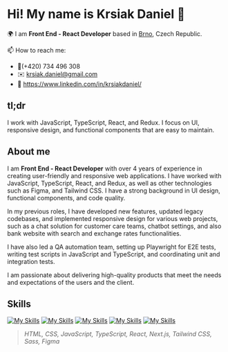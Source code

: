 # Hi! My name is Krsiak Daniel 👋

🌍 I am **Front End - React Developer** based in [Brno](https://maps.app.goo.gl/c4RBRzGN59uksowh8), Czech Republic.

📫 How to reach me:

- 📱(+420) 734 496 308
- ✉️ krsiak.daniel@gmail.com
- 💬 <https://www.linkedin.com/in/krsiakdaniel/>

## tl;dr
I work with JavaScript, TypeScript, React, and Redux. I focus on UI, responsive design, and functional components that are easy to maintain.

## About me

I am **Front End - React Developer** with over 4 years of experience in creating user-friendly and responsive web applications. I have worked with JavaScript, TypeScript, React, and Redux, as well as other technologies such as Figma, and Tailwind CSS. I have a strong background in UI design, functional components, and code quality.

In my previous roles, I have developed new features, updated legacy codebases, and implemented responsive design for various web projects, such as a chat solution for customer care teams, chatbot settings, and also bank website with search and exchange rates functionalities. 

I have also led a QA automation team, setting up Playwright for E2E tests, writing test scripts in JavaScript and TypeScript, and coordinating unit and integration tests. 

I am passionate about delivering high-quality products that meet the needs and expectations of the users and the client.

## Skills

[![My Skills](https://skillicons.dev/icons?i=html,css)](https://skillicons.dev) 
[![My Skills](https://skillicons.dev/icons?i=js,ts)](https://skillicons.dev)
[![My Skills](https://skillicons.dev/icons?i=react,next)](https://skillicons.dev)
[![My Skills](https://skillicons.dev/icons?i=tailwind,scss)](https://skillicons.dev)
[![My Skills](https://skillicons.dev/icons?i=figma)](https://skillicons.dev)

> _HTML, CSS, JavaScript, TypeScript, React, Next.js, Tailwind CSS, Sass, Figma_
